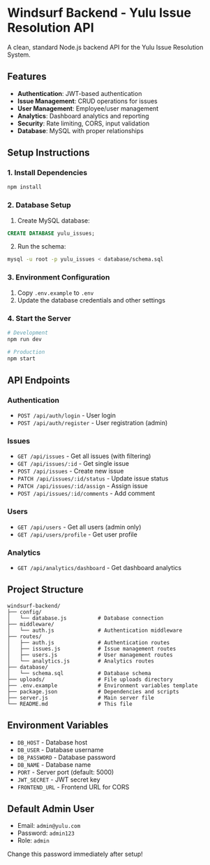 
# Windsurf Backend - Yulu Issue Resolution API

A clean, standard Node.js backend API for the Yulu Issue Resolution System.

## Features

- **Authentication**: JWT-based authentication
- **Issue Management**: CRUD operations for issues
- **User Management**: Employee/user management
- **Analytics**: Dashboard analytics and reporting
- **Security**: Rate limiting, CORS, input validation
- **Database**: MySQL with proper relationships

## Setup Instructions

### 1. Install Dependencies
```bash
npm install
```

### 2. Database Setup
1. Create MySQL database:
```sql
CREATE DATABASE yulu_issues;
```

2. Run the schema:
```bash
mysql -u root -p yulu_issues < database/schema.sql
```

### 3. Environment Configuration
1. Copy `.env.example` to `.env`
2. Update the database credentials and other settings

### 4. Start the Server
```bash
# Development
npm run dev

# Production
npm start
```

## API Endpoints

### Authentication
- `POST /api/auth/login` - User login
- `POST /api/auth/register` - User registration (admin)

### Issues
- `GET /api/issues` - Get all issues (with filtering)
- `GET /api/issues/:id` - Get single issue
- `POST /api/issues` - Create new issue
- `PATCH /api/issues/:id/status` - Update issue status
- `PATCH /api/issues/:id/assign` - Assign issue
- `POST /api/issues/:id/comments` - Add comment

### Users
- `GET /api/users` - Get all users (admin only)
- `GET /api/users/profile` - Get user profile

### Analytics
- `GET /api/analytics/dashboard` - Get dashboard analytics

## Project Structure

```
windsurf-backend/
├── config/
│   └── database.js          # Database connection
├── middleware/
│   └── auth.js              # Authentication middleware
├── routes/
│   ├── auth.js              # Authentication routes
│   ├── issues.js            # Issue management routes
│   ├── users.js             # User management routes
│   └── analytics.js         # Analytics routes
├── database/
│   └── schema.sql           # Database schema
├── uploads/                 # File uploads directory
├── .env.example             # Environment variables template
├── package.json             # Dependencies and scripts
├── server.js                # Main server file
└── README.md                # This file
```

## Environment Variables

- `DB_HOST` - Database host
- `DB_USER` - Database username
- `DB_PASSWORD` - Database password
- `DB_NAME` - Database name
- `PORT` - Server port (default: 5000)
- `JWT_SECRET` - JWT secret key
- `FRONTEND_URL` - Frontend URL for CORS

## Default Admin User

- Email: `admin@yulu.com`
- Password: `admin123`
- Role: `admin`

Change this password immediately after setup!
